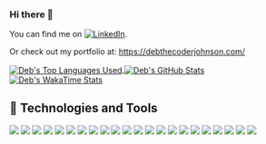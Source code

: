 <!-- <a href='https://debthecoderjohnson/'><img src='reactprogram.jpg' alt='react program' width=960px></a> -->

### Hi there 👋

<!-- Actual text -->

You can find me on [![LinkedIn][1.2]][1].

<!-- Icons -->

[1.2]: https://raw.githubusercontent.com/debjohnson33/debjohnson/main/linkedinIcon.png (LinkedIn icon without padding)

<!-- Links to your social media accounts -->

[1]: https://www.linkedin.com/in/deborah-r-johnson/

Or check out my portfolio at: https://debthecoderjohnson.com/

<a href="https://github.com/debjohnson33/debjohnson33">
  <img align="center" src="https://github-readme-stats.vercel.app/api/top-langs/?username=debjohnson33&hide=ruby&theme=dark" alt="Deb's Top Languages Used" />
</a>

<a href="https://github.com/debjohnson33/debjohnson33">
  <img align="center" src="https://github-readme-stats.vercel.app/api?username=debjohnson33&count_private=true&show_icons=true&theme=dark" alt="Deb's GitHub Stats" />
</a>
<!-- [![Readme Card](https://github-readme-stats.vercel.app/api/pin/?username=debjohnson33&repo=Hangman)](https://github.com/anuraghazra/github-readme-stats) -->

<a href="https://github.com/debjohnson33/debjohnson33">
  <img align="center" src="https://github-readme-stats.vercel.app/api/wakatime?username=debjohnson33&v=2&layout=compact&theme=dark" alt="
Deb's WakaTime Stats" />
</a>

## 🔧 Technologies and Tools
![](https://img.shields.io/badge/-JavaScript-F7DF1E?logo=javascript&logoColor=white)
![](https://img.shields.io/badge/-React-61DAFB?logo=react&logoColor=white)
![](https://img.shields.io/badge/-HTML5-E34F26?logo=html5&logoColor=white)
![](https://img.shields.io/badge/-CSS3-1572B6?logo=css3&logoColor=white)
![](https://img.shields.io/badge/-Redux-764ABC?logo=redux&logoColor=white)
![](https://img.shields.io/badge/-jQuery-0769AD?logo=jquery&logoColor=white)
![](https://img.shields.io/badge/-NodeJS-339933?logo=node.js&logoColor=white)
![](https://img.shields.io/badge/-Express-000000?logo=express&logoColor=white)
![](https://img.shields.io/badge/-MySQL-4479A1?logo=mysql&logoColor=white)
![](https://img.shields.io/badge/-MongoDB-47A248?logo=mongodb&logoColor=white)
![](https://img.shields.io/badge/-PostgreSQL-336791?logo=postgresql&logoColor=white)
![](https://img.shields.io/badge/-SQLite-003B57?logo=sqlite&logoColor=white)
![](https://img.shields.io/badge/-Jest-C21325?logo=jest&logoColor=white)
![](https://img.shields.io/badge/-Heroku-430098?logo=heroku&logoColor=white)
![](https://img.shields.io/badge/-NGINX-009639?logo=nginx&logoColor=white)
![](https://img.shields.io/badge/-AWS-232F3E?logo=amazon-aws&logoColor=white)
![](https://img.shields.io/badge/-NewRelic-008C99?logo=new-relic&logoColor=white)
![](https://img.shields.io/badge/-VisualStudioCode-007ACC?logo=visual-studio-code&logoColor=white)
![](https://img.shields.io/badge/-Git-F05032?logo=git&logoColor=white)
![](https://img.shields.io/badge/-GitHub-181717?logo=github&logoColor=white)
![](https://img.shields.io/badge/-Trello-0079BF?logo=trello&logoColor=white)
![](https://img.shields.io/badge/-Slack-4A154B?logo=slack&logoColor=white)

<!--
**debjohnson33/debjohnson33** is a ✨ _special_ ✨ repository because its `README.md` (this file) appears on your GitHub profile.

Here are some ideas to get you started:

- 🔭 I’m currently working on ...
- 🌱 I’m currently learning ...
- 👯 I’m looking to collaborate on ...
- 🤔 I’m looking for help with ...
- 💬 Ask me about ...
- 📫 How to reach me: ...
- 😄 Pronouns: ...
- ⚡ Fun fact: ...
-->
